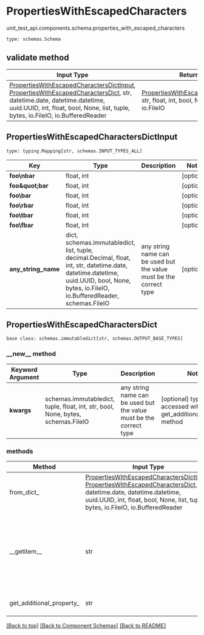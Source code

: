 # PropertiesWithEscapedCharacters
unit_test_api.components.schema.properties_with_escaped_characters
```
type: schemas.Schema
```

## validate method
Input Type | Return Type | Notes
------------ | ------------- | -------------
[PropertiesWithEscapedCharactersDictInput](#propertieswithescapedcharactersdictinput), [PropertiesWithEscapedCharactersDict](#propertieswithescapedcharactersdict), str, datetime.date, datetime.datetime, uuid.UUID, int, float, bool, None, list, tuple, bytes, io.FileIO, io.BufferedReader | [PropertiesWithEscapedCharactersDict](#propertieswithescapedcharactersdict), str, float, int, bool, None, tuple, bytes, io.FileIO |

## PropertiesWithEscapedCharactersDictInput
```
type: typing.Mapping[str, schemas.INPUT_TYPES_ALL]
```
Key | Type |  Description | Notes
------------ | ------------- | ------------- | -------------
**foo\nbar** | float, int |  | [optional]
**foo\&quot;bar** | float, int |  | [optional]
**foo\\bar** | float, int |  | [optional]
**foo\rbar** | float, int |  | [optional]
**foo\tbar** | float, int |  | [optional]
**foo\fbar** | float, int |  | [optional]
**any_string_name** | dict, schemas.immutabledict, list, tuple, decimal.Decimal, float, int, str, datetime.date, datetime.datetime, uuid.UUID, bool, None, bytes, io.FileIO, io.BufferedReader, schemas.FileIO | any string name can be used but the value must be the correct type | [optional]

## PropertiesWithEscapedCharactersDict
```
base class: schemas.immutabledict[str, schemas.OUTPUT_BASE_TYPES]

```
### &lowbar;&lowbar;new&lowbar;&lowbar; method
Keyword Argument | Type | Description | Notes
---------------- | ---- | ----------- | -----
**kwargs** | schemas.immutabledict, tuple, float, int, str, bool, None, bytes, schemas.FileIO | any string name can be used but the value must be the correct type | [optional] typed value is accessed with the get_additional_property_ method

### methods
Method | Input Type | Return Type | Notes
------ | ---------- | ----------- | ------
from_dict_ | [PropertiesWithEscapedCharactersDictInput](#propertieswithescapedcharactersdictinput), [PropertiesWithEscapedCharactersDict](#propertieswithescapedcharactersdict), str, datetime.date, datetime.datetime, uuid.UUID, int, float, bool, None, list, tuple, bytes, io.FileIO, io.BufferedReader | [PropertiesWithEscapedCharactersDict](#propertieswithescapedcharactersdict), str, float, int, bool, None, tuple, bytes, io.FileIO | a constructor
&lowbar;&lowbar;getitem&lowbar;&lowbar; | str | schemas.immutabledict, str, float, int, bool, None, tuple, bytes, io.FileIO | This model has invalid python names so this method is used under the hood when you access instance["foo\nbar"], instance["foo\&quot;bar"], instance["foo\\bar"], instance["foo\rbar"], instance["foo\tbar"], instance["foo\fbar"], 
get_additional_property_ | str | schemas.immutabledict, tuple, float, int, str, bool, None, bytes, schemas.FileIO, schemas.Unset }} | provides type safety for additional properties

[[Back to top]](#top) [[Back to Component Schemas]](../../../README.md#Component-Schemas) [[Back to README]](../../../README.md)
